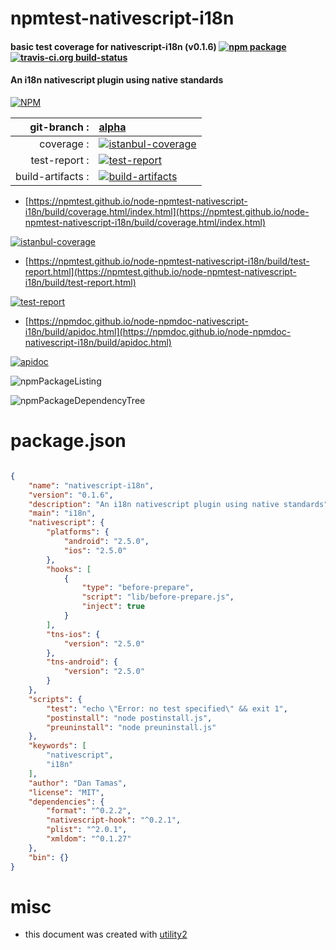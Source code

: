# npmtest-nativescript-i18n

#### basic test coverage for  nativescript-i18n (v0.1.6)  [![npm package](https://img.shields.io/npm/v/npmtest-nativescript-i18n.svg?style=flat-square)](https://www.npmjs.org/package/npmtest-nativescript-i18n) [![travis-ci.org build-status](https://api.travis-ci.org/npmtest/node-npmtest-nativescript-i18n.svg)](https://travis-ci.org/npmtest/node-npmtest-nativescript-i18n)

#### An i18n nativescript plugin using native standards

[![NPM](https://nodei.co/npm/nativescript-i18n.png?downloads=true&downloadRank=true&stars=true)](https://www.npmjs.com/package/nativescript-i18n)

| git-branch : | [alpha](https://github.com/npmtest/node-npmtest-nativescript-i18n/tree/alpha)|
|--:|:--|
| coverage : | [![istanbul-coverage](https://npmtest.github.io/node-npmtest-nativescript-i18n/build/coverage.badge.svg)](https://npmtest.github.io/node-npmtest-nativescript-i18n/build/coverage.html/index.html)|
| test-report : | [![test-report](https://npmtest.github.io/node-npmtest-nativescript-i18n/build/test-report.badge.svg)](https://npmtest.github.io/node-npmtest-nativescript-i18n/build/test-report.html)|
| build-artifacts : | [![build-artifacts](https://npmtest.github.io/node-npmtest-nativescript-i18n/glyphicons_144_folder_open.png)](https://github.com/npmtest/node-npmtest-nativescript-i18n/tree/gh-pages/build)|

- [https://npmtest.github.io/node-npmtest-nativescript-i18n/build/coverage.html/index.html](https://npmtest.github.io/node-npmtest-nativescript-i18n/build/coverage.html/index.html)

[![istanbul-coverage](https://npmtest.github.io/node-npmtest-nativescript-i18n/build/screenCapture.buildCi.browser.%252Ftmp%252Fbuild%252Fcoverage.lib.html.png)](https://npmtest.github.io/node-npmtest-nativescript-i18n/build/coverage.html/index.html)

- [https://npmtest.github.io/node-npmtest-nativescript-i18n/build/test-report.html](https://npmtest.github.io/node-npmtest-nativescript-i18n/build/test-report.html)

[![test-report](https://npmtest.github.io/node-npmtest-nativescript-i18n/build/screenCapture.buildCi.browser.%252Ftmp%252Fbuild%252Ftest-report.html.png)](https://npmtest.github.io/node-npmtest-nativescript-i18n/build/test-report.html)

- [https://npmdoc.github.io/node-npmdoc-nativescript-i18n/build/apidoc.html](https://npmdoc.github.io/node-npmdoc-nativescript-i18n/build/apidoc.html)

[![apidoc](https://npmdoc.github.io/node-npmdoc-nativescript-i18n/build/screenCapture.buildCi.browser.%252Ftmp%252Fbuild%252Fapidoc.html.png)](https://npmdoc.github.io/node-npmdoc-nativescript-i18n/build/apidoc.html)

![npmPackageListing](https://npmtest.github.io/node-npmtest-nativescript-i18n/build/screenCapture.npmPackageListing.svg)

![npmPackageDependencyTree](https://npmtest.github.io/node-npmtest-nativescript-i18n/build/screenCapture.npmPackageDependencyTree.svg)



# package.json

```json

{
    "name": "nativescript-i18n",
    "version": "0.1.6",
    "description": "An i18n nativescript plugin using native standards",
    "main": "i18n",
    "nativescript": {
        "platforms": {
            "android": "2.5.0",
            "ios": "2.5.0"
        },
        "hooks": [
            {
                "type": "before-prepare",
                "script": "lib/before-prepare.js",
                "inject": true
            }
        ],
        "tns-ios": {
            "version": "2.5.0"
        },
        "tns-android": {
            "version": "2.5.0"
        }
    },
    "scripts": {
        "test": "echo \"Error: no test specified\" && exit 1",
        "postinstall": "node postinstall.js",
        "preuninstall": "node preuninstall.js"
    },
    "keywords": [
        "nativescript",
        "i18n"
    ],
    "author": "Dan Tamas",
    "license": "MIT",
    "dependencies": {
        "format": "^0.2.2",
        "nativescript-hook": "^0.2.1",
        "plist": "^2.0.1",
        "xmldom": "^0.1.27"
    },
    "bin": {}
}
```



# misc
- this document was created with [utility2](https://github.com/kaizhu256/node-utility2)
